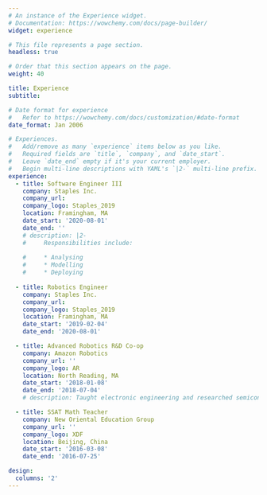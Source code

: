 ```yaml
---
# An instance of the Experience widget.
# Documentation: https://wowchemy.com/docs/page-builder/
widget: experience

# This file represents a page section.
headless: true

# Order that this section appears on the page.
weight: 40

title: Experience
subtitle:

# Date format for experience
#   Refer to https://wowchemy.com/docs/customization/#date-format
date_format: Jan 2006

# Experiences.
#   Add/remove as many `experience` items below as you like.
#   Required fields are `title`, `company`, and `date_start`.
#   Leave `date_end` empty if it's your current employer.
#   Begin multi-line descriptions with YAML's `|2-` multi-line prefix.
experience:
  - title: Software Engineer III
    company: Staples Inc.
    company_url: 
    company_logo: Staples_2019
    location: Framingham, MA
    date_start: '2020-08-01'
    date_end: ''
    # description: |2-
    #     Responsibilities include:
        
    #     * Analysing
    #     * Modelling
    #     * Deploying
  
  - title: Robotics Engineer
    company: Staples Inc.
    company_url: 
    company_logo: Staples_2019
    location: Framingham, MA
    date_start: '2019-02-04'
    date_end: '2020-08-01'

  - title: Advanced Robotics R&D Co-op
    company: Amazon Robotics
    company_url: ''
    company_logo: AR
    location: North Reading, MA
    date_start: '2018-01-08'
    date_end: '2018-07-04'
    # description: Taught electronic engineering and researched semiconductor physics.

  - title: SSAT Math Teacher
    company: New Oriental Education Group
    company_url: ''
    company_logo: XDF
    location: Beijing, China 
    date_start: '2016-03-08'
    date_end: '2016-07-25'

design:
  columns: '2'
---
```

